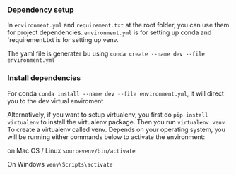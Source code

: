 ### Dependency setup

In `environment.yml` and `requirement.txt` at the root folder, you can use them for project dependencies.  `environment.yml` is for setting up conda and `requirement.txt is for setting up venv.

The yaml file is generater bu using `conda create --name dev --file environment.yml`

### Install dependencies

For conda `conda install --name dev --file environment.yml`, it will direct you to the dev virtual enviroment

Alternatively, if you want to setup virtualenv, you first do `pip install virtualenv` to install the virtualenv package. Then you run `virtualenv venv` To create a virtualenv called venv. Depends on your operating system, you will be running either commands below to activate the environment:

on Mac OS / Linux
`sourcevenv/bin/activate`

On Windows
`venv\Scripts\activate`